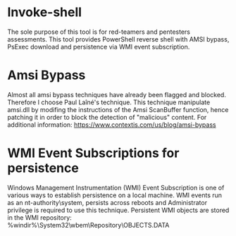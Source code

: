 # Invoke-shell
The sole purpose of this tool is for red-teamers and pentesters assessments.
This tool provides PowerShell reverse shell with AMSI bypass, PsExec download and persistence via WMI event subscription.

# Amsi Bypass
Almost all amsi bypass techniques have already been flagged and blocked. Therefore I choose Paul Laîné's technique. This technique manipulate amsi.dll by modifing the instructions of the Amsi ScanBuffer function, hence patching it in order to block the detection of "malicious" content.
For additional information: https://www.contextis.com/us/blog/amsi-bypass

# WMI Event Subscriptions for persistence
Windows Management Instrumentation (WMI) Event Subscription is one of various ways to establish persistence on a local machine.
WMI events run as an nt-authority\system, persists across reboots and Administrator privilege is required to use this technique.
Persistent WMI objects are stored in the WMI repository:
%windir%\System32\wbem\Repository\OBJECTS.DATA
